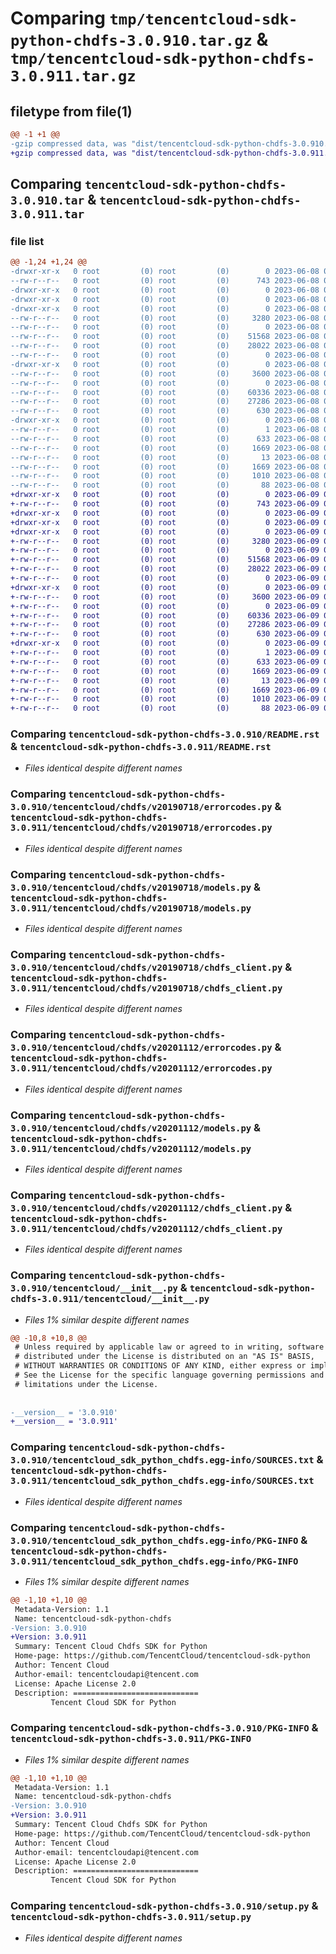 # Comparing `tmp/tencentcloud-sdk-python-chdfs-3.0.910.tar.gz` & `tmp/tencentcloud-sdk-python-chdfs-3.0.911.tar.gz`

## filetype from file(1)

```diff
@@ -1 +1 @@
-gzip compressed data, was "dist/tencentcloud-sdk-python-chdfs-3.0.910.tar", last modified: Thu Jun  8 09:05:58 2023, max compression
+gzip compressed data, was "dist/tencentcloud-sdk-python-chdfs-3.0.911.tar", last modified: Fri Jun  9 02:15:03 2023, max compression
```

## Comparing `tencentcloud-sdk-python-chdfs-3.0.910.tar` & `tencentcloud-sdk-python-chdfs-3.0.911.tar`

### file list

```diff
@@ -1,24 +1,24 @@
-drwxr-xr-x   0 root         (0) root         (0)        0 2023-06-08 09:05:58.000000 tencentcloud-sdk-python-chdfs-3.0.910/
--rw-r--r--   0 root         (0) root         (0)      743 2023-06-08 09:05:58.000000 tencentcloud-sdk-python-chdfs-3.0.910/README.rst
-drwxr-xr-x   0 root         (0) root         (0)        0 2023-06-08 09:05:58.000000 tencentcloud-sdk-python-chdfs-3.0.910/tencentcloud/
-drwxr-xr-x   0 root         (0) root         (0)        0 2023-06-08 09:05:58.000000 tencentcloud-sdk-python-chdfs-3.0.910/tencentcloud/chdfs/
-drwxr-xr-x   0 root         (0) root         (0)        0 2023-06-08 09:05:58.000000 tencentcloud-sdk-python-chdfs-3.0.910/tencentcloud/chdfs/v20190718/
--rw-r--r--   0 root         (0) root         (0)     3280 2023-06-08 09:05:58.000000 tencentcloud-sdk-python-chdfs-3.0.910/tencentcloud/chdfs/v20190718/errorcodes.py
--rw-r--r--   0 root         (0) root         (0)        0 2023-06-08 09:05:58.000000 tencentcloud-sdk-python-chdfs-3.0.910/tencentcloud/chdfs/v20190718/__init__.py
--rw-r--r--   0 root         (0) root         (0)    51568 2023-06-08 09:05:58.000000 tencentcloud-sdk-python-chdfs-3.0.910/tencentcloud/chdfs/v20190718/models.py
--rw-r--r--   0 root         (0) root         (0)    28022 2023-06-08 09:05:58.000000 tencentcloud-sdk-python-chdfs-3.0.910/tencentcloud/chdfs/v20190718/chdfs_client.py
--rw-r--r--   0 root         (0) root         (0)        0 2023-06-08 09:05:58.000000 tencentcloud-sdk-python-chdfs-3.0.910/tencentcloud/chdfs/__init__.py
-drwxr-xr-x   0 root         (0) root         (0)        0 2023-06-08 09:05:58.000000 tencentcloud-sdk-python-chdfs-3.0.910/tencentcloud/chdfs/v20201112/
--rw-r--r--   0 root         (0) root         (0)     3600 2023-06-08 09:05:58.000000 tencentcloud-sdk-python-chdfs-3.0.910/tencentcloud/chdfs/v20201112/errorcodes.py
--rw-r--r--   0 root         (0) root         (0)        0 2023-06-08 09:05:58.000000 tencentcloud-sdk-python-chdfs-3.0.910/tencentcloud/chdfs/v20201112/__init__.py
--rw-r--r--   0 root         (0) root         (0)    60336 2023-06-08 09:05:58.000000 tencentcloud-sdk-python-chdfs-3.0.910/tencentcloud/chdfs/v20201112/models.py
--rw-r--r--   0 root         (0) root         (0)    27286 2023-06-08 09:05:58.000000 tencentcloud-sdk-python-chdfs-3.0.910/tencentcloud/chdfs/v20201112/chdfs_client.py
--rw-r--r--   0 root         (0) root         (0)      630 2023-06-08 09:05:58.000000 tencentcloud-sdk-python-chdfs-3.0.910/tencentcloud/__init__.py
-drwxr-xr-x   0 root         (0) root         (0)        0 2023-06-08 09:05:58.000000 tencentcloud-sdk-python-chdfs-3.0.910/tencentcloud_sdk_python_chdfs.egg-info/
--rw-r--r--   0 root         (0) root         (0)        1 2023-06-08 09:05:58.000000 tencentcloud-sdk-python-chdfs-3.0.910/tencentcloud_sdk_python_chdfs.egg-info/dependency_links.txt
--rw-r--r--   0 root         (0) root         (0)      633 2023-06-08 09:05:58.000000 tencentcloud-sdk-python-chdfs-3.0.910/tencentcloud_sdk_python_chdfs.egg-info/SOURCES.txt
--rw-r--r--   0 root         (0) root         (0)     1669 2023-06-08 09:05:58.000000 tencentcloud-sdk-python-chdfs-3.0.910/tencentcloud_sdk_python_chdfs.egg-info/PKG-INFO
--rw-r--r--   0 root         (0) root         (0)       13 2023-06-08 09:05:58.000000 tencentcloud-sdk-python-chdfs-3.0.910/tencentcloud_sdk_python_chdfs.egg-info/top_level.txt
--rw-r--r--   0 root         (0) root         (0)     1669 2023-06-08 09:05:58.000000 tencentcloud-sdk-python-chdfs-3.0.910/PKG-INFO
--rw-r--r--   0 root         (0) root         (0)     1010 2023-06-08 09:05:58.000000 tencentcloud-sdk-python-chdfs-3.0.910/setup.py
--rw-r--r--   0 root         (0) root         (0)       88 2023-06-08 09:05:58.000000 tencentcloud-sdk-python-chdfs-3.0.910/setup.cfg
+drwxr-xr-x   0 root         (0) root         (0)        0 2023-06-09 02:15:03.000000 tencentcloud-sdk-python-chdfs-3.0.911/
+-rw-r--r--   0 root         (0) root         (0)      743 2023-06-09 02:15:03.000000 tencentcloud-sdk-python-chdfs-3.0.911/README.rst
+drwxr-xr-x   0 root         (0) root         (0)        0 2023-06-09 02:15:03.000000 tencentcloud-sdk-python-chdfs-3.0.911/tencentcloud/
+drwxr-xr-x   0 root         (0) root         (0)        0 2023-06-09 02:15:03.000000 tencentcloud-sdk-python-chdfs-3.0.911/tencentcloud/chdfs/
+drwxr-xr-x   0 root         (0) root         (0)        0 2023-06-09 02:15:03.000000 tencentcloud-sdk-python-chdfs-3.0.911/tencentcloud/chdfs/v20190718/
+-rw-r--r--   0 root         (0) root         (0)     3280 2023-06-09 02:15:03.000000 tencentcloud-sdk-python-chdfs-3.0.911/tencentcloud/chdfs/v20190718/errorcodes.py
+-rw-r--r--   0 root         (0) root         (0)        0 2023-06-09 02:15:03.000000 tencentcloud-sdk-python-chdfs-3.0.911/tencentcloud/chdfs/v20190718/__init__.py
+-rw-r--r--   0 root         (0) root         (0)    51568 2023-06-09 02:15:03.000000 tencentcloud-sdk-python-chdfs-3.0.911/tencentcloud/chdfs/v20190718/models.py
+-rw-r--r--   0 root         (0) root         (0)    28022 2023-06-09 02:15:03.000000 tencentcloud-sdk-python-chdfs-3.0.911/tencentcloud/chdfs/v20190718/chdfs_client.py
+-rw-r--r--   0 root         (0) root         (0)        0 2023-06-09 02:15:03.000000 tencentcloud-sdk-python-chdfs-3.0.911/tencentcloud/chdfs/__init__.py
+drwxr-xr-x   0 root         (0) root         (0)        0 2023-06-09 02:15:03.000000 tencentcloud-sdk-python-chdfs-3.0.911/tencentcloud/chdfs/v20201112/
+-rw-r--r--   0 root         (0) root         (0)     3600 2023-06-09 02:15:03.000000 tencentcloud-sdk-python-chdfs-3.0.911/tencentcloud/chdfs/v20201112/errorcodes.py
+-rw-r--r--   0 root         (0) root         (0)        0 2023-06-09 02:15:03.000000 tencentcloud-sdk-python-chdfs-3.0.911/tencentcloud/chdfs/v20201112/__init__.py
+-rw-r--r--   0 root         (0) root         (0)    60336 2023-06-09 02:15:03.000000 tencentcloud-sdk-python-chdfs-3.0.911/tencentcloud/chdfs/v20201112/models.py
+-rw-r--r--   0 root         (0) root         (0)    27286 2023-06-09 02:15:03.000000 tencentcloud-sdk-python-chdfs-3.0.911/tencentcloud/chdfs/v20201112/chdfs_client.py
+-rw-r--r--   0 root         (0) root         (0)      630 2023-06-09 02:15:03.000000 tencentcloud-sdk-python-chdfs-3.0.911/tencentcloud/__init__.py
+drwxr-xr-x   0 root         (0) root         (0)        0 2023-06-09 02:15:03.000000 tencentcloud-sdk-python-chdfs-3.0.911/tencentcloud_sdk_python_chdfs.egg-info/
+-rw-r--r--   0 root         (0) root         (0)        1 2023-06-09 02:15:03.000000 tencentcloud-sdk-python-chdfs-3.0.911/tencentcloud_sdk_python_chdfs.egg-info/dependency_links.txt
+-rw-r--r--   0 root         (0) root         (0)      633 2023-06-09 02:15:03.000000 tencentcloud-sdk-python-chdfs-3.0.911/tencentcloud_sdk_python_chdfs.egg-info/SOURCES.txt
+-rw-r--r--   0 root         (0) root         (0)     1669 2023-06-09 02:15:03.000000 tencentcloud-sdk-python-chdfs-3.0.911/tencentcloud_sdk_python_chdfs.egg-info/PKG-INFO
+-rw-r--r--   0 root         (0) root         (0)       13 2023-06-09 02:15:03.000000 tencentcloud-sdk-python-chdfs-3.0.911/tencentcloud_sdk_python_chdfs.egg-info/top_level.txt
+-rw-r--r--   0 root         (0) root         (0)     1669 2023-06-09 02:15:03.000000 tencentcloud-sdk-python-chdfs-3.0.911/PKG-INFO
+-rw-r--r--   0 root         (0) root         (0)     1010 2023-06-09 02:15:03.000000 tencentcloud-sdk-python-chdfs-3.0.911/setup.py
+-rw-r--r--   0 root         (0) root         (0)       88 2023-06-09 02:15:03.000000 tencentcloud-sdk-python-chdfs-3.0.911/setup.cfg
```

### Comparing `tencentcloud-sdk-python-chdfs-3.0.910/README.rst` & `tencentcloud-sdk-python-chdfs-3.0.911/README.rst`

 * *Files identical despite different names*

### Comparing `tencentcloud-sdk-python-chdfs-3.0.910/tencentcloud/chdfs/v20190718/errorcodes.py` & `tencentcloud-sdk-python-chdfs-3.0.911/tencentcloud/chdfs/v20190718/errorcodes.py`

 * *Files identical despite different names*

### Comparing `tencentcloud-sdk-python-chdfs-3.0.910/tencentcloud/chdfs/v20190718/models.py` & `tencentcloud-sdk-python-chdfs-3.0.911/tencentcloud/chdfs/v20190718/models.py`

 * *Files identical despite different names*

### Comparing `tencentcloud-sdk-python-chdfs-3.0.910/tencentcloud/chdfs/v20190718/chdfs_client.py` & `tencentcloud-sdk-python-chdfs-3.0.911/tencentcloud/chdfs/v20190718/chdfs_client.py`

 * *Files identical despite different names*

### Comparing `tencentcloud-sdk-python-chdfs-3.0.910/tencentcloud/chdfs/v20201112/errorcodes.py` & `tencentcloud-sdk-python-chdfs-3.0.911/tencentcloud/chdfs/v20201112/errorcodes.py`

 * *Files identical despite different names*

### Comparing `tencentcloud-sdk-python-chdfs-3.0.910/tencentcloud/chdfs/v20201112/models.py` & `tencentcloud-sdk-python-chdfs-3.0.911/tencentcloud/chdfs/v20201112/models.py`

 * *Files identical despite different names*

### Comparing `tencentcloud-sdk-python-chdfs-3.0.910/tencentcloud/chdfs/v20201112/chdfs_client.py` & `tencentcloud-sdk-python-chdfs-3.0.911/tencentcloud/chdfs/v20201112/chdfs_client.py`

 * *Files identical despite different names*

### Comparing `tencentcloud-sdk-python-chdfs-3.0.910/tencentcloud/__init__.py` & `tencentcloud-sdk-python-chdfs-3.0.911/tencentcloud/__init__.py`

 * *Files 1% similar despite different names*

```diff
@@ -10,8 +10,8 @@
 # Unless required by applicable law or agreed to in writing, software
 # distributed under the License is distributed on an "AS IS" BASIS,
 # WITHOUT WARRANTIES OR CONDITIONS OF ANY KIND, either express or implied.
 # See the License for the specific language governing permissions and
 # limitations under the License.
 
 
-__version__ = '3.0.910'
+__version__ = '3.0.911'
```

### Comparing `tencentcloud-sdk-python-chdfs-3.0.910/tencentcloud_sdk_python_chdfs.egg-info/SOURCES.txt` & `tencentcloud-sdk-python-chdfs-3.0.911/tencentcloud_sdk_python_chdfs.egg-info/SOURCES.txt`

 * *Files identical despite different names*

### Comparing `tencentcloud-sdk-python-chdfs-3.0.910/tencentcloud_sdk_python_chdfs.egg-info/PKG-INFO` & `tencentcloud-sdk-python-chdfs-3.0.911/tencentcloud_sdk_python_chdfs.egg-info/PKG-INFO`

 * *Files 1% similar despite different names*

```diff
@@ -1,10 +1,10 @@
 Metadata-Version: 1.1
 Name: tencentcloud-sdk-python-chdfs
-Version: 3.0.910
+Version: 3.0.911
 Summary: Tencent Cloud Chdfs SDK for Python
 Home-page: https://github.com/TencentCloud/tencentcloud-sdk-python
 Author: Tencent Cloud
 Author-email: tencentcloudapi@tencent.com
 License: Apache License 2.0
 Description: ============================
         Tencent Cloud SDK for Python
```

### Comparing `tencentcloud-sdk-python-chdfs-3.0.910/PKG-INFO` & `tencentcloud-sdk-python-chdfs-3.0.911/PKG-INFO`

 * *Files 1% similar despite different names*

```diff
@@ -1,10 +1,10 @@
 Metadata-Version: 1.1
 Name: tencentcloud-sdk-python-chdfs
-Version: 3.0.910
+Version: 3.0.911
 Summary: Tencent Cloud Chdfs SDK for Python
 Home-page: https://github.com/TencentCloud/tencentcloud-sdk-python
 Author: Tencent Cloud
 Author-email: tencentcloudapi@tencent.com
 License: Apache License 2.0
 Description: ============================
         Tencent Cloud SDK for Python
```

### Comparing `tencentcloud-sdk-python-chdfs-3.0.910/setup.py` & `tencentcloud-sdk-python-chdfs-3.0.911/setup.py`

 * *Files identical despite different names*

